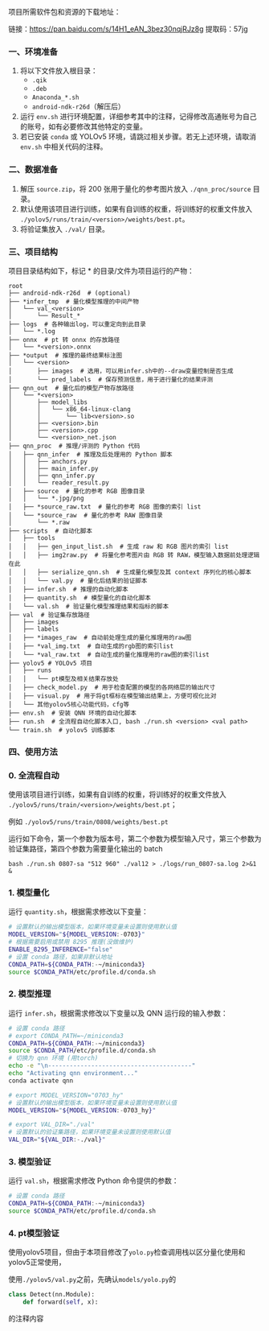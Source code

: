 项目所需软件包和资源的下载地址：

链接：https://pan.baidu.com/s/14H1_eAN_3bez30nqjRJz8g  提取码：57jg

### 一、环境准备

1. 将以下文件放入根目录：
    - `.qik`
    - `.deb`
    - `Anaconda_*.sh`
    - `android-ndk-r26d`（解压后）
2. 运行 `env.sh` 进行环境配置，详细参考其中的注释，记得修改高通账号为自己的账号，如有必要修改其他特定的变量。
3. 若已安装 `conda` 或 YOLOv5 环境，请跳过相关步骤。若无上述环境，请取消 `env.sh` 中相关代码的注释。

### 二、数据准备

1. 解压 `source.zip`，将 200 张用于量化的参考图片放入 `./qnn_proc/source` 目录。
2. 默认使用该项目进行训练，如果有自训练的权重，将训练好的权重文件放入 `./yolov5/runs/train/<version>/weights/best.pt`。
3. 将验证集放入 `./val/` 目录。

### 三、项目结构

项目目录结构如下，标记 * 的目录/文件为项目运行的产物：

```
root
├── android-ndk-r26d  # (optional)
├── *infer_tmp  # 量化模型推理的中间产物
│   └── val_<version>
│       └── Result_*
├── logs  # 各种输出log，可以重定向到此目录
│   └── *.log
├── onnx  # pt 转 onnx 的存放路径
│   └── *<version>.onnx
├── *output  # 推理的最终结果标注图
│   └── <version>
│       ├── images  # 选用，可以用infer.sh中的--draw变量控制是否生成
│       └── pred_labels  # 保存预测信息，用于进行量化的结果评测
├── qnn_out  # 量化后的模型产物存放路径
│   └── *<version>
│       ├── model_libs
│       │   └── x86_64-linux-clang
│       │       └── lib<version>.so
│       ├── <version>.bin
│       ├── <version>.cpp
│       └── <version>_net.json
├── qnn_proc  # 推理/评测的 Python 代码
│   ├── qnn_infer  # 推理及后处理用的 Python 脚本
│   │   ├── anchors.py
│   │   ├── main_infer.py
│   │   ├── qnn_infer.py
│   │   └── reader_result.py
│   ├── source  # 量化的参考 RGB 图像目录
│   │   └── *.jpg/png
│   ├── *source_raw.txt  # 量化的参考 RGB 图像的索引 list
│   └── *source_raw  # 量化的参考 RAW 图像目录
│       └── *.raw
├── scripts  # 自动化脚本
│   ├── tools
│   │   ├── gen_input_list.sh  # 生成 raw 和 RGB 图片的索引 list
│   │   ├── img2raw.py  # 将量化参考图片由 RGB 转 RAW，模型输入数据前处理逻辑在此
│   │   ├── serialize_qnn.sh  # 生成量化模型及其 context 序列化的核心脚本
│   │   └── val.py  # 量化后结果的验证脚本
│   ├── infer.sh  # 推理的自动化脚本
│   ├── quantity.sh  # 模型量化的自动化脚本
│   └── val.sh  # 验证量化模型推理结果和指标的脚本
├── val  # 验证集存放路径
│   ├── images
│   ├── labels
│   ├── *images_raw  # 自动前处理生成的量化推理用的raw图
│   ├── *val_img.txt  # 自动生成的rgb图的索引list
│   └── *val_raw.txt  # 自动生成的量化推理用的raw图的索引list
├── yolov5 # YOLOv5 项目
│   ├── runs
│   │   └── pt模型及相关结果存放处
│   ├── check_model.py  # 用于检查配置的模型的各网络层的输出尺寸
│   ├── visual.py  # 用于将gt框标在模型输出结果上，方便可视化比对
│   └── 其他yolov5核心功能代码，cfg等
├── env.sh  # 安装 QNN 环境的自动化脚本
├── run.sh  # 全流程自动化脚本入口, bash ./run.sh <version> <val path>
└── train.sh  # yolov5 训练脚本

```

### 四、使用方法

### 0. 全流程自动

使用该项目进行训练，如果有自训练的权重，将训练好的权重文件放入 `./yolov5/runs/train/<version>/weights/best.pt`；

例如 `./yolov5/runs/train/0808/weights/best.pt`

运行如下命令，第一个参数为版本号，第二个参数为模型输入尺寸，第三个参数为验证集路径，第四个参数为需要量化输出的 batch

`bash ./run.sh 0807-sa "512 960" ./val12 > ./logs/run_0807-sa.log 2>&1 &`

### 1. 模型量化

运行 `quantity.sh`，根据需求修改以下变量：

```bash
# 设置默认的输出模型版本，如果环境变量未设置则使用默认值
MODEL_VERSION="${MODEL_VERSION:-0703}"
# 根据需要启用或禁用 8295 推理(没做维护)
ENABLE_8295_INFERENCE="false"
# 设置 conda 路径，如果非默认地址
CONDA_PATH=${CONDA_PATH:-~/miniconda3}
source $CONDA_PATH/etc/profile.d/conda.sh
```

### 2. 模型推理

运行 `infer.sh`，根据需求修改以下变量以及 QNN 运行段的输入参数：

```bash
# 设置 conda 路径
# export CONDA_PATH=~/miniconda3
CONDA_PATH=${CONDA_PATH:-~/miniconda3}
source $CONDA_PATH/etc/profile.d/conda.sh
# 切换为 qnn 环境 (用torch)
echo -e "\n----------------------------------------"
echo "Activating qnn environment..."
conda activate qnn

# export MODEL_VERSION="0703_hy"
# 设置默认的输出模型版本，如果环境变量未设置则使用默认值
MODEL_VERSION="${MODEL_VERSION:-0703_hy}"

# export VAL_DIR="./val"
# 设置默认的验证集路径，如果环境变量未设置则使用默认值
VAL_DIR="${VAL_DIR:-./val}"
```

### 3. 模型验证

运行 `val.sh`，根据需求修改 Python 命令提供的参数：

```bash
# 设置 conda 路径
CONDA_PATH=${CONDA_PATH:-~/miniconda3}
source $CONDA_PATH/etc/profile.d/conda.sh
```


### 4. pt模型验证

使用yolov5项目，但由于本项目修改了`yolo.py`检查调用栈以区分量化使用和yolov5正常使用，

使用`./yolov5/val.py`之前，先确认`models/yolo.py`的

```python
class Detect(nn.Module):
    def forward(self, x):
```
的注释内容